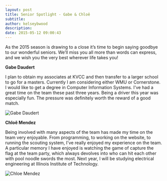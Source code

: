 ```yaml
---
layout: post
title: Senior Spotlight - Gabe & Chloê
subtitle:
author: kelseybwood
description:
date: 2015-05-12 09:00:43
---
```


As the 2015 season is drawing to a close it’s time to begin saying goodbye to our wonderful seniors. We’ll miss you all more than words can express, and we wish you the very best wherever life takes you!

**Gabe Daudert**

I plan to obtain my associates at KVCC and then transfer to a larger school to go for a masters. Currently I am considering either WMU or Cornerstone. I would like to get a degree in Computer Information Systems. I've had a great time on the team these past three years. Being a driver this year was especially fun. The pressure was definitely worth the reward of a good match.

![Gabe Daudert](/wp-content/uploads/2015/05/Gabe-Daudert-768x1024.jpg)

**Chloê Mendez**

Being involved with many aspects of the team has made my time on the team very enjoyable. From programming, to working on the website, to running the scouting system, I've really enjoyed my experience on the team. A particular memory I have enjoyed is watching the game of capture the flag at the team party, which always devolves into who can hit each other with pool noodle swords the most. Next year, I will be studying electrical engineering at Illinois Institute of Technology.

![Chloe Mendez](/wp-content/uploads/2015/05/Chloe-Mendez-300x200.jpg)
